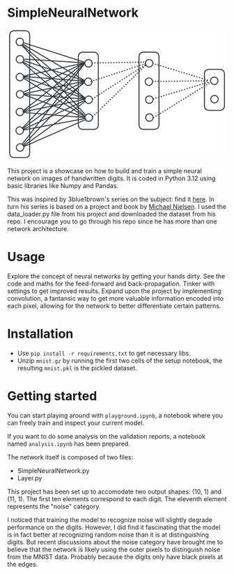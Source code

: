 # SimpleNeuralNetwork

<picture>
  <source srcset="./assets/network_diagram_light.png" media="(prefers-color-scheme: light)"/>
  <source srcset="./assets/network_diagram_dark.png"  media="(prefers-color-scheme: dark)"/>
  <img src="./assets/network_diagram_light.png"/> <!-- default -->
</picture>

This project is a showcase on how to build and train a simple neural network on images of handwritten digits. It is coded in Python 3.12 using basic libraries like Numpy and Pandas.

This was inspired by 3blue1brown's series on the subject: find it [here](https://youtu.be/aircAruvnKk?si=2ADANgQrMpzmQACh). In turn his series is based on a project and book by [Michael Nielsen](https://github.com/mnielsen/neural-networks-and-deep-learning/). I used the data_loader.py file from his project and downloaded the dataset from his repo. I encourage you to go through his repo since he has more than one network architecture.

# Usage

Explore the concept of neural networks by getting your hands dirty.
See the code and maths for the feed-forward and back-propagation.
Tinker with settings to get improved results. Expand upon the project by implementing convolution, a fantansic way to get more valuable information encoded into each pixel, allowing for the network to better differentiate certain patterns.

# Installation

- Use `pip install -r requirements.txt` to get necessary libs.
- Unzip `mnist.gz` by running the first two cells of the setup notebook, the resulting `mnist.pkl` is the pickled dataset.

# Getting started

You can start playing around with `playground.ipynb`, a notebook where you can freely train and inspect your current model.

If you want to do some analysis on the validation reports, a notebook named `analysis.ipynb` has been prepared.

The network itself is composed of two files:
- SimpleNeuralNetwork.py
- Layer.py

This project has been set up to accomodate two output shapes: (10, 1) and (11, 1). The first ten elements correspond to each digit. The eleventh element represents the "noise" category.

I noticed that training the model to recognize noise will slightly degrade performance on the digits. However, I did find it fascinating that the model is in fact better at recognizing random noise than it is at distinguishing digits. But recent discussions about the noise category have brought me to believe that the network is likely using the outer pixels to distinguish noise from the MNIST data. Probably because the digits only have black pixels at the edges.